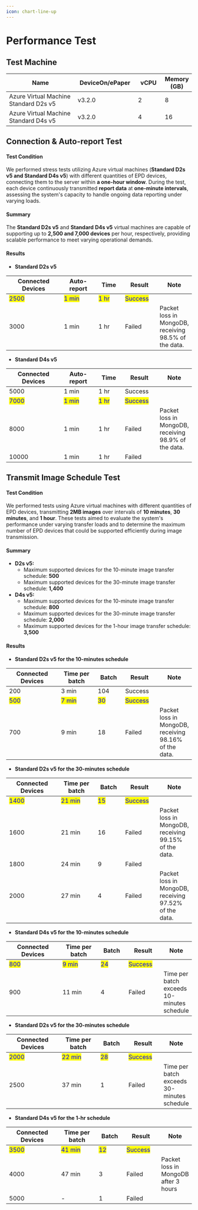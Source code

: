 ```yaml
---
icon: chart-line-up
---
```


# Performance Test

## Test Machine

<table><thead><tr><th width="348">Name</th><th width="166">DeviceOn/ePaper</th><th width="80">vCPU</th><th>Memory (GB)</th></tr></thead><tbody><tr><td>Azure Virtual Machine Standard D2s v5</td><td>v3.2.0</td><td>2</td><td>8</td></tr><tr><td>Azure Virtual Machine Standard D4s v5</td><td>v3.2.0</td><td>4</td><td>16</td></tr></tbody></table>

## Connection & Auto-report Test

#### Test Condition

We performed stress tests utilizing Azure virtual machines (**Standard D2s v5 and Standard D4s v5**) with different quantities of EPD devices, connecting them to the server within **a one-hour window**. During the test, each device continuously transmitted **report data** at **one-minute intervals**, assessing the system's capacity to handle ongoing data reporting under varying loads.

#### Summary

The **Standard D2s v5** and **Standard** **D4s v5** virtual machines are capable of supporting up to **2,500 and 7,000 devices** per hour, respectively, providing scalable performance to meet varying operational demands.

#### Results

* **Standard D2s v5**

<table><thead><tr><th width="204">Connected Devices</th><th width="123">Auto-report</th><th width="82">Time</th><th width="99">Result</th><th>Note</th></tr></thead><tbody><tr><td><mark style="color:blue;">2500</mark></td><td><mark style="color:blue;">1 min</mark></td><td><mark style="color:blue;">1 hr</mark></td><td><mark style="color:blue;">Success</mark></td><td></td></tr><tr><td>3000</td><td>1 min</td><td>1 hr</td><td>Failed</td><td>Packet loss in MongoDB, receiving 98.5% of the data.</td></tr></tbody></table>

* **Standard** **D4s v5**

<table><thead><tr><th width="201">Connected Devices</th><th width="123">Auto-report</th><th width="80">Time</th><th width="99">Result</th><th>Note</th></tr></thead><tbody><tr><td>5000</td><td>1 min</td><td>1 hr</td><td>Success</td><td></td></tr><tr><td><mark style="color:blue;">7000</mark></td><td><mark style="color:blue;">1 min</mark></td><td><mark style="color:blue;">1 hr</mark></td><td><mark style="color:blue;">Success</mark></td><td></td></tr><tr><td>8000</td><td>1 min</td><td>1 hr</td><td>Failed</td><td>Packet loss in MongoDB, receiving 98.9% of the data.</td></tr><tr><td>10000</td><td>1 min</td><td>1 hr</td><td>Failed</td><td></td></tr></tbody></table>

## Transmit Image Schedule Test

#### Test Condition

We performed tests using Azure virtual machines with different quantities of EPD devices, transmitting **2MB images** over intervals of **10 minutes**, **30 minutes**, and **1 hour**. These tests aimed to evaluate the system's performance under varying transfer loads and to determine the maximum number of EPD devices that could be supported efficiently during image transmission.

#### Summary

* **D2s v5:**
  * Maximum supported devices for the 10-minute image transfer schedule: **500**
  * Maximum supported devices for the 30-minute image transfer schedule: **1,400**
* **D4s v5:**
  * Maximum supported devices for the 10-minute image transfer schedule: **800**
  * Maximum supported devices for the 30-minute image transfer schedule: **2,000**
  * Maximum supported devices for the 1-hour image transfer schedule: **3,500**

#### Results

* **Standard D2s v5 for the 10-minutes schedule**

<table><thead><tr><th width="194">Connected Devices</th><th width="153">Time per batch</th><th width="82">Batch</th><th width="101">Result</th><th>Note</th></tr></thead><tbody><tr><td>200</td><td>3 min</td><td>104</td><td>Success</td><td></td></tr><tr><td><mark style="color:blue;">500</mark></td><td><mark style="color:blue;">7 min</mark></td><td><mark style="color:blue;">30</mark></td><td><mark style="color:blue;">Success</mark></td><td></td></tr><tr><td>700</td><td>9 min</td><td>18</td><td>Failed</td><td>Packet loss in MongoDB, receiving 98.16% of the data.</td></tr></tbody></table>

* **Standard D2s v5 for the 30-minutes schedule**

<table><thead><tr><th width="193">Connected Devices</th><th width="153">Time per batch</th><th width="82">Batch</th><th width="101">Result</th><th>Note</th></tr></thead><tbody><tr><td><mark style="color:blue;">1400</mark></td><td><mark style="color:blue;">21 min</mark></td><td><mark style="color:blue;">15</mark></td><td><mark style="color:blue;">Success</mark></td><td></td></tr><tr><td>1600</td><td>21 min</td><td>16</td><td>Failed</td><td>Packet loss in MongoDB, receiving 99.15% of the data.</td></tr><tr><td>1800</td><td>24 min</td><td>9</td><td>Failed</td><td></td></tr><tr><td>2000</td><td>27 min</td><td>4</td><td>Failed</td><td>Packet loss in MongoDB, receiving 97.52% of the data.</td></tr></tbody></table>

* **Standard D4s v5 for the 10-minutes schedule**

<table><thead><tr><th width="194">Connected Devices</th><th width="153">Time per batch</th><th width="82">Batch</th><th width="101">Result</th><th>Note</th></tr></thead><tbody><tr><td><mark style="color:blue;">800</mark></td><td><mark style="color:blue;">9 min</mark></td><td><mark style="color:blue;">24</mark></td><td><mark style="color:blue;">Success</mark></td><td></td></tr><tr><td>900</td><td>11 min</td><td>4</td><td>Failed</td><td>Time per batch exceeds 10-minutes schedule</td></tr></tbody></table>

* **Standard D2s v5 for the 30-minutes schedule**

<table><thead><tr><th width="188">Connected Devices</th><th width="153">Time per batch</th><th width="82">Batch</th><th width="101">Result</th><th>Note</th></tr></thead><tbody><tr><td><mark style="color:blue;">2000</mark></td><td><mark style="color:blue;">22 min</mark></td><td><mark style="color:blue;">28</mark></td><td><mark style="color:blue;">Success</mark></td><td></td></tr><tr><td>2500</td><td>37 min</td><td>1</td><td>Failed</td><td>Time per batch exceeds 30-minutes schedule</td></tr></tbody></table>

* **Standard D4s v5 for the 1-hr schedule**

<table><thead><tr><th width="188">Connected Devices</th><th width="153">Time per batch</th><th width="82">Batch</th><th width="101">Result</th><th>Note</th></tr></thead><tbody><tr><td><mark style="color:blue;">3500</mark></td><td><mark style="color:blue;">41 min</mark></td><td><mark style="color:blue;">12</mark></td><td><mark style="color:blue;">Success</mark></td><td></td></tr><tr><td>4000</td><td>47 min</td><td>3</td><td>Failed</td><td>Packet loss in MongoDB after 3 hours</td></tr><tr><td>5000</td><td>-</td><td>1</td><td>Failed</td><td></td></tr></tbody></table>

